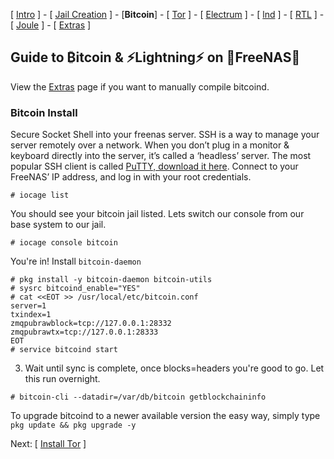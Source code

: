 [ [Intro](README.md) ] - [ [Jail Creation](freenas_1_jail_creation.md) ] - [**Bitcoin**] - [ [Tor](freenas_3_tor.md) ] - [ [Electrum](freenas_4_electrum.md) ] - [ [lnd](freenas_5_lnd.md) ] - [ [RTL](freenas_6_rtl.md) ] - [ [Joule](freenas_7_joule.md) ] - [ [Extras](extras.md) ]

## Guide to ₿itcoin & ⚡Lightning️⚡ on 🦈FreeNAS🦈

View the [Extras](extras.md) page if you want to manually compile bitcoind.

### Bitcoin Install
Secure Socket Shell into your freenas server. SSH is a way to manage your server remotely over a network. When you don’t plug in a monitor & keyboard directly into the server, it’s called a ‘headless’ server. The most popular SSH client is called [PuTTY, download it here](https://www.putty.org/). Connect to your FreeNAS’ IP address, and log in with your root credentials.

```
# iocage list
```

You should see your bitcoin jail listed. Lets switch our console from our base system to our jail.

```
# iocage console bitcoin
```

You're in! Install `bitcoin-daemon`
```
# pkg install -y bitcoin-daemon bitcoin-utils
# sysrc bitcoind_enable="YES"
# cat <<EOT >> /usr/local/etc/bitcoin.conf
server=1
txindex=1
zmqpubrawblock=tcp://127.0.0.1:28332
zmqpubrawtx=tcp://127.0.0.1:28333
EOT
# service bitcoind start
```

3. Wait until sync is complete, once blocks=headers you're good to go. Let this run overnight.
```
# bitcoin-cli --datadir=/var/db/bitcoin getblockchaininfo
```
To upgrade bitcoind to a newer available version the easy way, simply type `pkg update && pkg upgrade -y`

Next: [ [Install Tor](freenas_3_tor.md) ]
